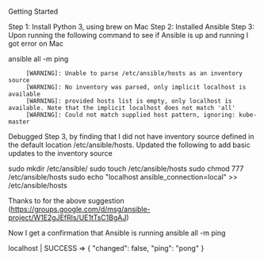 Getting Started

Step 1: Install Python 3, using brew on Mac
Step 2: Installed Ansible
Step 3: Upon running the following command to see if Ansible is up and running I got error on Mac

ansible all -m ping

         [WARNING]: Unable to parse /etc/ansible/hosts as an inventory source
         [WARNING]: No inventory was parsed, only implicit localhost is available
         [WARNING]: provided hosts list is empty, only localhost is available. Note that the implicit localhost does not match 'all'
         [WARNING]: Could not match supplied host pattern, ignoring: kube-master
         
Debugged Step 3, by finding that I did not have inventory source defined in the default location /etc/ansible/hosts. Updated the following to add basic updates to the inventory source

sudo mkdir /etc/ansible/
sudo touch /etc/ansible/hosts
sudo chmod 777 /etc/ansible/hosts
sudo echo "localhost ansible_connection=local" >> /etc/ansible/hosts

Thanks to for the above suggestion (https://groups.google.com/d/msg/ansible-project/W1E2gJEfRls/UE1tTsC1BgAJ)

Now I get a confirmation that Ansible is running
ansible all -m ping
  
  localhost | SUCCESS => {
      "changed": false, 
      "ping": "pong"
  }
